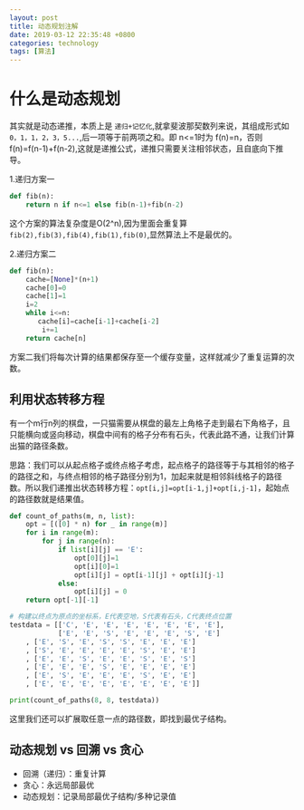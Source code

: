 ```yaml
---
layout: post
title: 动态规划注解 
date: 2019-03-12 22:35:48 +0800
categories: technology
tags: [算法]
---
```


# 什么是动态规划

其实就是动态递推，本质上是 `递归+记忆化`,就拿斐波那契数列来说，其组成形式如 `0，1，1，2，3，5...`,后一项等于前两项之和。即 n<=1时为 f(n)=n，否则 f(n)=f(n-1)+f(n-2),这就是递推公式，递推只需要关注相邻状态，且自底向下推导。

1.递归方案一

``` python
def fib(n):
    return n if n<=1 else fib(n-1)+fib(n-2)
```

这个方案的算法复杂度是O(2^n),因为里面会重复算 `fib(2),fib(3),fib(4),fib(1),fib(0)`,显然算法上不是最优的。

2.递归方案二

``` python
def fib(n):
    cache=[None]*(n+1)
    cache[0]=0
    cache[1]=1
    i=2
    while i<=n:
       cache[i]=cache[i-1]+cache[i-2]
        i+=1
    return cache[n]
```

方案二我们将每次计算的结果都保存至一个缓存变量，这样就减少了重复运算的次数。

## 利用状态转移方程

有一个m行n列的棋盘，一只猫需要从棋盘的最左上角格子走到最右下角格子，且只能横向或竖向移动，棋盘中间有的格子分布有石头，代表此路不通，让我们计算出猫的路径条数。

思路：我们可以从起点格子或终点格子考虑，起点格子的路径等于与其相邻的格子的路径之和，与终点相邻的格子路径分别为1，加起来就是相邻斜线格子的路径数。所以我们递推出状态转移方程：`opt[i,j]=opt[i-1,j]+opt[i,j-1]`，起始点的路径数就是结果值。

``` python
def count_of_paths(m, n, list):
    opt = [([0] * n) for _ in range(m)]
    for i in range(m):
        for j in range(n):
            if list[i][j] == 'E':
                opt[0][j]=1
                opt[i][0]=1
                opt[i][j] = opt[i-1][j] + opt[i][j-1]
            else:
                opt[i][j] = 0
    return opt[-1][-1]

# 构建以终点为原点的坐标系，E代表空地，S代表有石头，C代表终点位置
testdata = [['C', 'E', 'E', 'E', 'E', 'E', 'E', 'E'],
            ['E', 'E', 'S', 'E', 'E', 'E', 'S', 'E']
    , ['E', 'S', 'E', 'S', 'S', 'E', 'E', 'E']
    , ['S', 'E', 'E', 'E', 'E', 'S', 'E', 'E']
    , ['E', 'E', 'S', 'E', 'E', 'S', 'E', 'S']
    , ['E', 'E', 'E', 'S', 'E', 'E', 'E', 'E']
    , ['E', 'S', 'E', 'E', 'E', 'S', 'E', 'E']
    , ['E', 'E', 'E', 'E', 'E', 'E', 'E', 'E']]

print(count_of_paths(8, 8, testdata))
```

这里我们还可以扩展取任意一点的路径数，即找到最优子结构。

## 动态规划 vs 回溯 vs 贪心

- 回溯（递归）：重复计算
- 贪心：永远局部最优
- 动态规划：记录局部最优子结构/多种记录值
